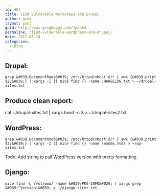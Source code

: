 ```yaml
---
id: 484
title: Find Vulnerable WordPress and Drupal
author: greg
layout: post
guid: http://www.gregboggs.com/?p=484
permalink: /find-vulnerable-wordpress-and-drupal/
date: 2012-03-14
categories:
  - Blog
---
```

## Drupal:

`grep &#039;DocumentRoot&#039; /etc/httpd/vhost.d/* | awk {&#039;print $2;&#039;} | xargs -I {} nice find {} -name CHANGELOG.txt > ~/drupal-sites.txt`

## Produce clean report:

cat ~/drupal-sites.txt | xargs head -n 3 > ~/drupal-sites2.txt

## WordPress:

`grep &#039;DocumentRoot&#039; /etc/httpd/vhost.d/* | awk {&#039;print $2;&#039;} | xargs -I {} nice find {} -name readme.html > ~/wp-sites.txt`

Todo: Add string to pull WordPress version with pretty formatting.

## Django:

     
    nice find -L /vol/www/ -name &#039;PKG-INFO&#039; | xargs grep &#039;^Version:&#039; > ~/django-sites.txt